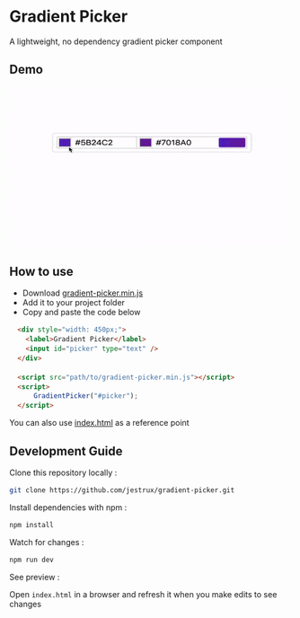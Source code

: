 # Gradient Picker

A lightweight, no dependency gradient picker component


## Demo

![Demo](/demo.gif?raw=true "Demo")


## How to use

- Download [gradient-picker.min.js](/dist/gradient-picker.min.js?raw=true)
- Add it to your project folder
- Copy and paste the code below

``` html
  <div style="width: 450px;">
    <label>Gradient Picker</label>
    <input id="picker" type="text" />
  </div>

  <script src="path/to/gradient-picker.min.js"></script>
  <script>
      GradientPicker("#picker");
  </script>
```

You can also use [index.html](/index.html) as a reference point

## Development Guide

Clone this repository locally :

``` bash
git clone https://github.com/jestrux/gradient-picker.git
```

Install dependencies with npm :

``` bash
npm install
```

Watch for changes :

``` bash
npm run dev
```

See preview :

Open `index.html` in a browser and refresh it when you make edits to see changes